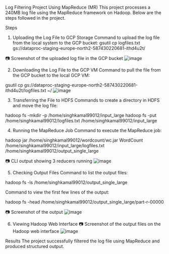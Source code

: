 Log Filtering Project Using MapReduce (MR)
This project processes a 240MB log file using the MapReduce framework on Hadoop. Below are the steps followed in the project.

Steps
1. Uploading the Log File to GCP Storage
Command to upload the log file from the local system to the GCP bucket:
gsutil cp logfiles.txt gs://dataproc-staging-europe-north2-587430220681-ithd4u2t/

📷 Screenshot of the uploaded log file in the GCP bucket
![image](https://github.com/user-attachments/assets/b5281ca3-2e96-4db0-9d59-9e3bcf34f6f1)


2. Downloading the Log File to the GCP VM
Command to pull the file from the GCP bucket to the local GCP VM:

gsutil cp gs://dataproc-staging-europe-north2-587430220681-ithd4u2t/logfiles.txt ~/
![image](https://github.com/user-attachments/assets/ce8d099d-8337-47b3-a5d7-8f934f56c84c)



3. Transferring the File to HDFS
Commands to create a directory in HDFS and move the log file:

hadoop fs -mkdir -p /home/singhkamal99012/input_large
hadoop fs -put /home/singhkamal99012/logfiles.txt /home/singhkamal99012/input_large


4. Running the MapReduce Job
Command to execute the MapReduce job:

hadoop jar /home/singhkamal99012/wordcount/wc.jar WordCount /home/singhkamal99012/input_large/logfiles.txt /home/singhkamal99012/output_single_large

📷 CLI output showing 3 reducers running
![image](https://github.com/user-attachments/assets/9e124989-61d3-474c-8216-3c52e4a833aa)


5. Checking Output Files
Command to list the output files:

hadoop fs -ls /home/singhkamal99012/output_single_large

Command to view the first few lines of the output:

hadoop fs -head /home/singhkamal99012/output_single_large/part-r-00000

📷 Screenshot of the output
![image](https://github.com/user-attachments/assets/7c6b3242-a2d1-4c14-bbaf-03e36202c3f0)



6. Viewing Hadoop Web Interface
📷 Screenshot of the output files on the Hadoop web interface
![image](https://github.com/user-attachments/assets/1e039951-7a20-4464-9533-8267c5a91326)



Results
The project successfully filtered the log file using MapReduce and produced structured output.
